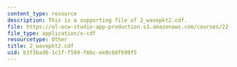 ```yaml
---
content_type: resource
description: This is a supporting file of 2_wavepkt2.cdf.
file: https://ol-ocw-studio-app-production.s3.amazonaws.com/courses/22-02-introduction-to-applied-nuclear-physics-spring-2012/b3f3bad61c1ff599f6bcee0c68f699f5_2_wavepkt2.cdf
file_type: application/x-cdf
resourcetype: Other
title: 2_wavepkt2.cdf
uid: b3f3bad6-1c1f-f599-f6bc-ee0c68f699f5
---
```

